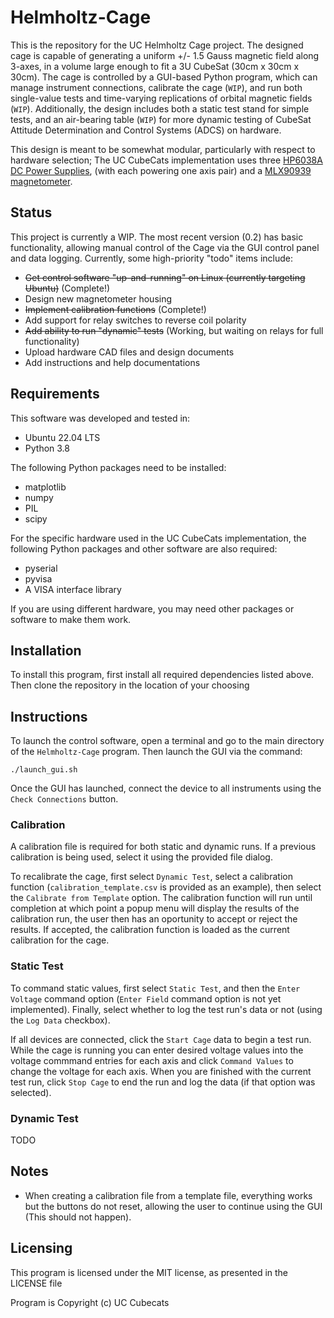 # Helmholtz-Cage

This is the repository for the UC Helmholtz Cage project. The designed cage is capable of generating a uniform +/- 1.5 Gauss magnetic field along 3-axes, in a volume large enough to fit a 3U CubeSat (30cm x 30cm x 30cm). The cage is controlled by a GUI-based Python program, which can manage instrument connections, calibrate the cage (```WIP```), and run both single-value tests and time-varying replications of orbital magnetic fields (```WIP```). Additionally, the design includes both a static test stand for simple tests, and an air-bearing table (```WIP```) for more dynamic testing of CubeSat Attitude Determination and Control Systems (ADCS) on hardware.

This design is meant to be somewhat modular, particularly with respect to hardware selection; The UC CubeCats implementation uses three [HP6038A DC Power Supplies](https://www.keysight.com/us/en/product/6038A/system-autoranging-dc-power-supply-60v-10a.html), (with each powering one axis pair) and a [MLX90939 magnetometer](https://www.melexis.com/en/product/MLX90393/Triaxis-Micropower-Magnetometer).

## Status
This project is currently a WIP. The most recent version (0.2) has basic functionality, allowing manual control of the Cage via the GUI control panel and data logging. Currently, some high-priority "todo" items include:

 - ~~Get control software "up-and-running" on Linux (currently targeting Ubuntu)~~ (Complete!)
 - Design new magnetometer housing
 - ~~Implement calibration functions~~ (Complete!)
 - Add support for relay switches to reverse coil polarity
 - ~~Add ability to run "dynamic" tests~~ (Working, but waiting on relays for full functionality)
 - Upload hardware CAD files and design documents
 - Add instructions and help documentations

## Requirements
This software was developed and tested in:

 - Ubuntu 22.04 LTS
 - Python 3.8

The following Python packages need to be installed:

 - matplotlib
 - numpy
 - PIL
 - scipy

For the specific hardware used in the UC CubeCats implementation, the following Python packages and other software are also required:

 - pyserial
 - pyvisa
 - A VISA interface library

If you are using different hardware, you may need other packages or software to make them work.

## Installation

To install this program, first install all required dependencies listed above. Then clone the repository in the location of your choosing

## Instructions

To launch the control software, open a terminal and go to the main directory of the ```Helmholtz-Cage``` program. Then launch the GUI via the command:

```
./launch_gui.sh
```

Once the GUI has launched, connect the device to all instruments using the ```Check Connections``` button.

### Calibration

A calibration file is required for both static and dynamic runs. If a previous calibration is being used, select it using the provided file dialog.

To recalibrate the cage, first select ```Dynamic Test```, select a calibration function (```calibration_template.csv``` is provided as an example), then select the ```Calibrate from Template``` option. The calibration function will run until completion at which point a popup menu will display the results of the calibration run, the user then has an oportunity to accept or reject the results. If accepted, the calibration function is loaded as the current calibration for the cage.

### Static Test

To command static values, first select ```Static Test```, and then the ```Enter Voltage``` command option (```Enter Field``` command option is not yet implemented). Finally, select whether to log the test run's data or not (using the ```Log Data``` checkbox).

If all devices are connected, click the ```Start Cage``` data to begin a test run. While the cage is running you can enter desired voltage values into the voltage commmand entries for each axis and click ```Command Values``` to change the voltage for each axis. When you are finished with the current test run, click ```Stop Cage``` to end the run and log the data (if that option was selected).

### Dynamic Test

TODO

## Notes
 - When creating a calibration file from a template file, everything works but the buttons do not reset, allowing the user to continue using the GUI (This should not happen).

## Licensing
This program is licensed under the MIT license, as presented in the LICENSE file

Program is Copyright (c) UC Cubecats

